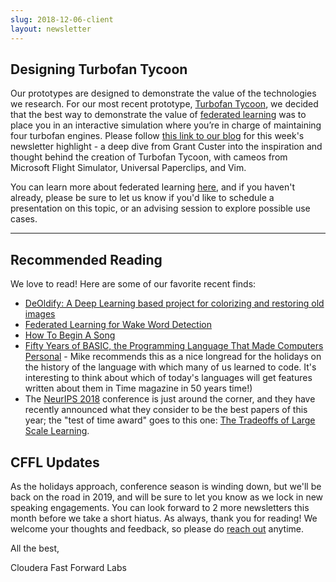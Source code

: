 ```yaml
---
slug: 2018-12-06-client
layout: newsletter
---
```


## Designing Turbofan Tycoon

Our prototypes are designed to demonstrate the value of the technologies we research. For our most recent prototype, [Turbofan Tycoon](https://turbofan.fastforwardlabs.com/), we decided that the best way to demonstrate the value of [federated learning](https://clients.fastforwardlabs.com/ff09/report) was to place you in an interactive simulation where you’re in charge of maintaining four turbofan engines.  Please follow [this link to our blog](https://blog.fastforwardlabs.com/2018/12/06/designing-turbofan-tycoon.html) for this week's newsletter highlight - a deep dive from Grant Custer into the inspiration and thought behind the creation of Turbofan Tycoon, with cameos from Microsoft Flight Simulator, Universal Paperclips, and Vim.

You can learn more about federated learning [here](https://blog.fastforwardlabs.com/2018/11/14/federated-learning.html), and if you haven't already, please be sure to let us know if you'd like to schedule a presentation on this topic, or an advising session to explore possible use cases.

---

## Recommended Reading

We love to read!  Here are some of our favorite recent finds:

* [DeOldify: A Deep Learning based project for colorizing and restoring old images](https://github.com/jantic/DeOldify)
* [Federated Learning for Wake Word Detection](https://medium.com/snips-ai/federated-learning-for-wake-word-detection-c8b8c5cdd2c5)
* [How To Begin A Song](http://aiweirdness.com/post/180654319147/how-to-begin-a-song)
* [Fifty Years of BASIC, the Programming Language That Made Computers Personal](http://time.com/69316/basic/) - Mike recommends this as a nice longread for the holidays on the history of the language with which many of us learned to code. It's interesting to think about which of today's languages will get features written about them in Time magazine in 50 years time!)
* The [NeurIPS 2018](https://neurips.cc/) conference is just around the corner, and they have recently announced what they consider to be the best papers of this year; the "test of time award" goes to this one: [The Tradeoffs of Large Scale Learning](https://leon.bottou.org/publications/pdf/nips-2007.pdf).

## CFFL Updates

As the holidays approach, conference season is winding down, but we'll be back on the road in 2019, and will be sure to let you know as we lock in new speaking engagements.  You can look forward to 2 more newsletters this month before we take a short hiatus.  As always, thank you for reading! We welcome your thoughts and feedback, so please do [reach out](mailto:cffl@cloudera.com) anytime.

All the best,

Cloudera Fast Forward Labs
